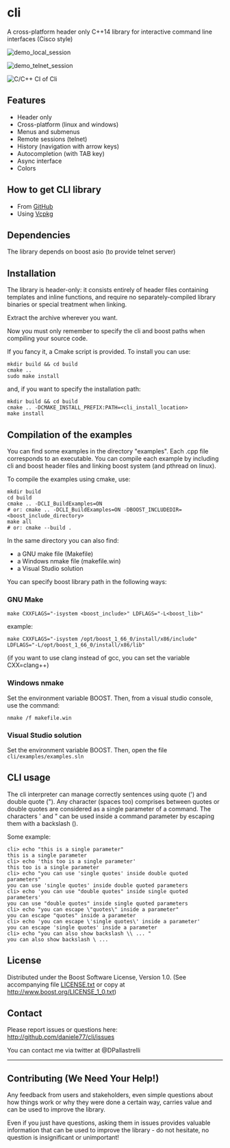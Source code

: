# cli

A cross-platform header only C++14 library for interactive command line interfaces (Cisco style)

![demo_local_session](https://user-images.githubusercontent.com/5451767/51046611-d1dadc00-15c6-11e9-8a0d-2c66efc83290.gif)

![demo_telnet_session](https://user-images.githubusercontent.com/5451767/51046612-d1dadc00-15c6-11e9-83c2-beadb3593348.gif)

![C/C++ CI of Cli](https://github.com/daniele77/cli/workflows/C/C++%20CI%20of%20Cli/badge.svg)

## Features

* Header only
* Cross-platform (linux and windows)
* Menus and submenus
* Remote sessions (telnet)
* History (navigation with arrow keys)
* Autocompletion (with TAB key)
* Async interface
* Colors

## How to get CLI library

* From [GitHub](https://github.com/daniele77/cli/releases)
* Using [Vcpkg](https://github.com/Microsoft/vcpkg)

## Dependencies

The library depends on boost asio (to provide telnet server)

## Installation

The library is header-only: it consists entirely of header files
containing templates and inline functions, and require no separately-compiled
library binaries or special treatment when linking.

Extract the archive wherever you want.

Now you must only remember to specify the cli and boost paths when
compiling your source code.

If you fancy it, a Cmake script is provided. To install you can use:

    mkdir build && cd build
    cmake ..
    sudo make install

and, if you want to specify the installation path:

    mkdir build && cd build
    cmake .. -DCMAKE_INSTALL_PREFIX:PATH=<cli_install_location>
    make install

## Compilation of the examples

You can find some examples in the directory "examples".
Each .cpp file corresponds to an executable. You can compile each example by including
cli and boost header files and linking boost system (and pthread on linux).

To compile the examples using cmake, use:

    mkdir build
    cd build
    cmake .. -DCLI_BuildExamples=ON
    # or: cmake .. -DCLI_BuildExamples=ON -DBOOST_INCLUDEDIR=<boost_include_directory>
    make all
    # or: cmake --build .

In the same directory you can also find:

* a GNU make file (Makefile)
* a Windows nmake file (makefile.win)
* a Visual Studio solution

You can specify boost library path in the following ways:

### GNU Make

    make CXXFLAGS="-isystem <boost_include>" LDFLAGS="-L<boost_lib>"

example:

    make CXXFLAGS="-isystem /opt/boost_1_66_0/install/x86/include" LDFLAGS="-L/opt/boost_1_66_0/install/x86/lib"

(if you want to use clang instead of gcc, you can set the variable CXX=clang++)

### Windows nmake

Set the environment variable BOOST. Then, from a visual studio console, use the command:

    nmake /f makefile.win

### Visual Studio solution

Set the environment variable BOOST. Then, open the file
`cli/examples/examples.sln`

## CLI usage

The cli interpreter can manage correctly sentences using quote (') and double quote (").
Any character (spaces too) comprises between quotes or double quotes are considered as a single parameter of a command.
The characters ' and " can be used inside a command parameter by escaping them with a backslash (\).

Some example:

    cli> echo "this is a single parameter"
    this is a single parameter
    cli> echo 'this too is a single parameter'
    this too is a single parameter
    cli> echo "you can use 'single quotes' inside double quoted parameters"
    you can use 'single quotes' inside double quoted parameters
    cli> echo 'you can use "double quotes" inside single quoted parameters'
    you can use "double quotes" inside single quoted parameters
    cli> echo "you can escape \"quotes\" inside a parameter"               
    you can escape "quotes" inside a parameter
    cli> echo 'you can escape \'single quotes\' inside a parameter'
    you can escape 'single quotes' inside a parameter
    cli> echo "you can also show backslash \\ ... "                
    you can also show backslash \ ... 

## License

Distributed under the Boost Software License, Version 1.0.
(See accompanying file [LICENSE.txt](LICENSE.txt) or copy at
<http://www.boost.org/LICENSE_1_0.txt>)

## Contact

Please report issues or questions here:
<http://github.com/daniele77/cli/issues>

You can contact me via twitter at @DPallastrelli

---

## Contributing (We Need Your Help!)

Any feedback from users and stakeholders, even simple questions about
how things work or why they were done a certain way, carries value
and can be used to improve the library.

Even if you just have questions, asking them in issues provides valuable
information that can be used to improve the library - do not hesitate,
no question is insignificant or unimportant!
